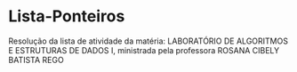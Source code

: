 # Lista-Ponteiros
Resolução da lista de atividade da matéria: LABORATÓRIO DE ALGORITMOS E ESTRUTURAS DE DADOS I, ministrada pela professora ROSANA CIBELY BATISTA REGO

